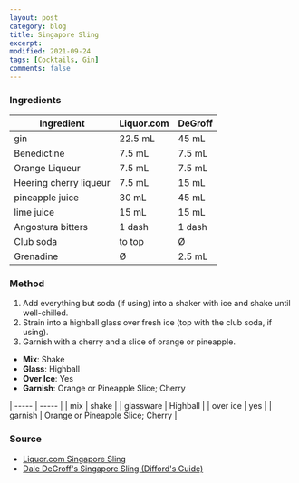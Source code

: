 ```yaml
---
layout: post
category: blog
title: Singapore Sling
excerpt:
modified: 2021-09-24
tags: [Cocktails, Gin]
comments: false
---
```



### Ingredients

| Ingredient | Liquor.com | DeGroff |
| ---------- | ------ | --- |
| gin | 22.5 mL | 45 mL |
| Benedictine | 7.5 mL | 7.5 mL |
| Orange Liqueur | 7.5 mL | 7.5 mL |
| Heering cherry liqueur | 7.5 mL | 15 mL |
| pineapple juice | 30 mL | 45 mL |
| lime juice | 15 mL | 15 mL  |
| Angostura bitters | 1 dash  | 1 dash  |
| Club soda | to top | Ø |
| Grenadine | Ø | 2.5 mL |


### Method

1. Add everything but soda (if using) into a shaker with ice and shake until well-chilled.
2. Strain into a highball glass over fresh ice (top with the club soda, if using).
3. Garnish with a cherry and a slice of orange or pineapple. 

- **Mix**: Shake
- **Glass**: Highball
- **Over Ice**: Yes
- **Garnish**: Orange or Pineapple Slice; Cherry


| ----- | ----- |
| mix   | shake |
| glassware | Highball |
| over ice | yes |
| garnish | Orange or Pineapple Slice; Cherry |



### Source
- [Liquor.com Singapore Sling](https://www.liquor.com/recipes/singapore-sling/)
- [Dale DeGroff's Singapore Sling (Difford's Guide)](https://www.diffordsguide.com/cocktails/recipe/4627/singapore-sling-dale-degroffs-recipe)

